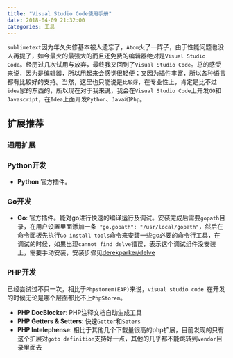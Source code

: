 ```yaml
---
title: "Visual Studio Code使用手册"
date: 2018-04-09 21:32:00
categories: 工具
---
```

`sublimetext`因为年久失修基本被人遗忘了，`Atom`火了一阵子，由于性能问题也没人再提了，如今最火的最强大的而且还免费的编辑器绝对是`Visual Studio Code`。经历过几次试用与放弃，最终我又回到了`Visual Studio Code`。总的感受来说，因为是编辑器，所以用起来会感觉很轻便；又因为插件丰富，所以各种语言都有比较好的支持。当然，这里也只能说是`比较好`，在专业性上，肯定是比不过`idea`家的东西的，所以现在对于我来说，我会在`Visual Studio Code`上开发`GO`和`Javascript`，在`Idea`上面开发`Python`、`Java`和`Php`。
## 扩展推荐

<!--more-->

### 通用扩展

### Python开发

- **Python** 官方插件。

### Go开发

- **Go**: 官方插件。能对go进行快速的编译运行及调试。安装完成后需要`gopath`目录，在用户设置里面添加一条` "go.gopath": "/usr/local/gopath"`，然后在命令面板先执行`Go install tools`命令来安装一些go必要的命令行工具，在调试的时候，如果出现`cannot find delve`错误，表示这个调试组件没安装上，需要手动安装，安装步骤见[derekparker/delve](https://github.com/derekparker/delve/blob/master/Documentation/installation/osx/install.md)

### PHP开发

已经尝试过不只一次，相比于`Phpstorem(EAP)`来说，`visual studio code `在开发的时候无论是哪个层面都比不上`PhpStorem`。

- **PHP DocBlocker**: PHP注释文档自动生成工具
- **PHP Getters & Setters**: 快速`Getter`和`Seters`
- **PHP Intelephense**: 相比于其他几个下载量很高的php扩展，目前发现的只有这个扩展对`goto definition`支持好一点，其他的几乎都不能跳转到`vendor`目录里面去








